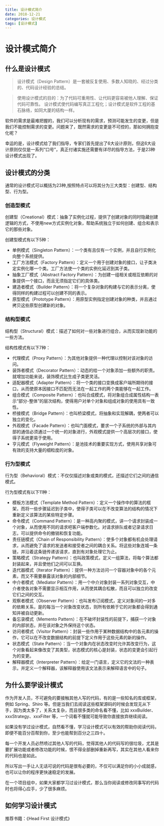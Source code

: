 ```yaml
---
title: 设计模式简介
date: 2018-12-21
categories: 设计模式
tags: [设计模式]
---
```


# 设计模式简介

## 什么是设计模式

> 设计模式（Design Pattern）是一套被反复使用、多数人知晓的、经过分类的、代码设计经验的总结。

> 使用设计模式的目的：为了代码可重用性、让代码更容易被他人理解、保证代码可靠性。 设计模式使代码编写真正工程化；设计模式是软件工程的基石脉络，如同大厦的结构一样。

软件的需求是最难把握的，我们可以分析现有的需求，预测可能发生的变更，但是我们不能控制需求的变更。问题来了，既然需求的变更是不可控的，那如何拥抱变化呢？

幸运的是，设计模式给了我们指导，专家们首先提出了6大设计原则，但这6大设计原则仅仅是一系列“口号”，真正付诸实施还需要有详尽的指导方法，于是23种设计模式出现了。

## 设计模式的分类
通常的设计模式可以概括为23种,按照特点可以将其分为三大类型：创建型、结构型、行为型。

### 创造型模式
创建型（Creational）模式：抽象了实例化过程，提供了创建对象的同时隐藏创建逻辑的方式，不使用new方式实例化对象，帮助系统独立于如何创建、组合和表示它的那些对象。

创建型模式有以下5种：
- 单例模式（Singleton Pattern）：一个类有且仅有一个实例，并且自行实例化向整个系统提供。
- 工厂方法模式（Factory Pattern）：定义一个用于创建对象的接口，让子类决定实例化哪一个类。工厂方法使一个类的实例化延迟到其子类。
- 抽象工厂模式（Abstract Factory Pattern）：为创建一组相关或相互依赖的对象提供一个接口，而且无须指定它们的具体类。
- 建造者模式（Builder Pattern）：将一个复杂对象的构建与它的表示分离，使得同样的构建过程可以创建不同的表示。
- 原型模式（Prototype Pattern）：用原型实例指定创建对象的种类，并且通过拷贝这些原型创建新的对象。

### 结构型模式
结构型（Structural）模式：描述了如何对一些对象进行组合，从而实现新功能的一些方法。

结构性模式有以下7种：
- 代理模式（Proxy Pattern）：为其他对象提供一种代理以控制对该对象的访问。
- 装饰者模式（Decorator Pattern）：动态的给一个对象添加一些额外的职责。就增加功能来说，装饰模式比生成子类更灵活。
- 适配器模式（Adapter Pattern）：将一个类的接口变换成客户端所期待的接口，从而使原本因接口不匹配而无法在一起工作的两个类能够在一起工作。
- 组合模式（Composite Pattern）：也叫合成模式，将对象组合成属性结构一表示“部分-整体”的层次结构，使得用户对单个对象和组成对象的使用具有一致性。
- 桥接模式（Bridge Pattern）：也叫桥梁模式，将抽象和实现解耦，使两者可以独立的变化。
- 外观模式（Facade Pattern）：也叫门面模式，要求一个子系统的外部与其内部的通信必须通过一个统一的对象进行，外观模式提供一个高层次的接口，使得子系统更易于使用。
- 亨元模式（Flyweight Pattern）：是池技术的重要实现方式，使用共享对象可有效的支持大量的细粒度的对象。

### 行为型模式
行为型（Behavioral）模式：不仅仅描述对象或类的模式，还描述它们之间的通信模式。

行为型模式有以下11种：
- 模板方法模式（Template Method Pattern）：定义一个操作中的算法的框架，而将一些步骤延迟到子类中，使得子类可以在不改变算法的结构的情况下重新定义该算法的某些特定步骤。
- 命令模式（Command Pattern）：是一种高内聚的模式，讲一个请求封装成一个对象，从而使用不同的请求吧客户端参数化。对请求排队或者记录请求日志，可以提供命令的撤销和恢复功能。
- 责任链模式（Chain of Responsibility Pattern）：使多个对象都有机会处理请求，从而避免了请求的发送者和接受者之间的耦合关系。将这些对象连城一条链，并沿着这条链传递该请求，直到有对象处理它为止。
- 策略模式（Strategy Pattern）：也叫政策模式，定义一组算法，将每个算法都封装起来，并且使他们之间可以互换。
- 迭代器模式（Iterator Pattern）：提供一种方法访问一个容器对象中的各个元素，而又不需要暴露该对象的内部细节。
- 中介者模式（Mediator Pattern）：用一个中介对象封装一系列对象交互，中介者使各对象不需要显示相互作用，从而使其耦合松散，而且可以独立的改变它们之间的交互。
- 观察者模式（Observer Pattern）：也叫发布订阅模式，定义对象间的一对多的依赖关系，是的每当一个对象改变状态，则所有依赖于它的对象都会得到通知并被自动更新。
- 备忘录模式（Memento Pattern）：在不破坏封装性的前提下，捕获一个对象的内部状态，并在该对象之外保持这个状态。
- 访问者模式（Visitor Pattern）：封装一些作用于某种数据结构中的各元素的操作，它可以在不改变数据结构的前提下定义作用于这些元素的新的操作。
- 状态模式（State Pattern）：当一个对象内在状态改变时允许其改变行为，这个对象看起来像改变了其类型，状态模式的核心是封装，状态的变更会引起行为的变更。
- 解释器模式（Interpreter Pattern）：给定一门语言，定义它的文法的一种表示，并定义一个解释器，该解释器使用该文法表示来解释语言中的句子。

## 为什么要学设计模式

作为开发人员，不可避免的要接触其他人写的代码，有的是一些知名的库或框架，例如 Spring、Shiro 等。但是当我们去阅读这些框架源码的时候会发现无从下手，因为类太多了，关系太复杂，而且很多类的命名看不懂，比如 xxxBuilder、xxxStrategy、xxxFilter 等，一个词看不懂就可能导致你直接放弃继续阅读。

如果没有学过设计模式，自然看不懂，学习设计模式可以有效的帮助你阅读代码，即便不能百分百帮到你，至少也能帮到百分之三四十。

每一个开发人员必然喷过其他人写的代码，觉得其他人的代码写的很垃圾，尤其是要扩展功能或者修改功能的时候，恨不得全部删掉重新再写，其实在其他人看来你的代码也是如此。

所以写出一手让人无话可说的代码是很有必要的，不仅可以满足你的小小成就感，也可以让你的程序更快速稳定的发展。

在一个项目组中，如果大家都学习过设计模式，那么当你阅读或修改同事写的代码时也将得心应手，少了很多麻烦。

## 如何学习设计模式
推荐书籍：《Head First 设计模式》




